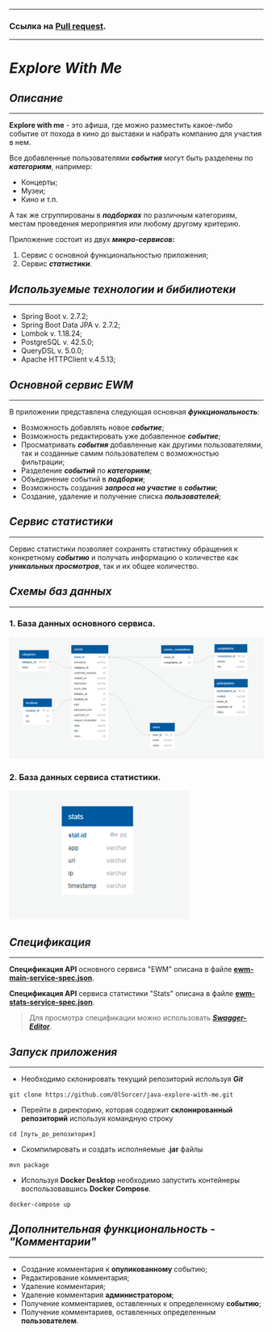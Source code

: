 ***
### Ссылка на [Pull request](https://github.com/OldSorcer/java-explore-with-me/pull/1).
***
# *Explore With Me*

## *Описание*
***
**Explore with me** - это афиша, где можно разместить какое-либо событие от похода в кино
до выставки и набрать компанию для участия в нем.

Все добавленные пользователями ***события*** могут быть разделены по ***категориям***, например:
* Концерты;
* Музеи;
* Кино и т.п.

А так же сгруппированы в ***подборках*** по различным категориям, местам проведения
 мероприятия или любому другому критерию.

Приложение состоит из двух ***микро-сервисов:***
1. Сервис с основной функциональностью приложения;
2. Сервис ***статистики***.

## *Используемые технологии и бибилиотеки*
***
* Spring Boot v. 2.7.2;
* Spring Boot Data JPA v. 2.7.2;
* Lombok v. 1.18.24;
* PostgreSQL v. 42.5.0;
* QueryDSL v. 5.0.0;
* Apache HTTPClient v.4.5.13;

## *Основной сервис EWM*
***
В приложении представлена следующая основная ***функциональность***:
* Возможность добавлять новое ***событие***;
* Возможность редактировать уже добавленное ***событие***;
* Просматривать ***события*** добавленные как другими пользователями, 
 так и созданные самим пользователем с возможностью фильтрации;
* Разделение ***событий*** по ***категориям***;
* Объединение событий в ***подборки***;
* Возможность создания ***запроса на участие*** в ***событии***;
* Создание, удаление и получение списка ***пользователей***;

## *Сервис статистики*
***
Сервис статистики позволяет сохранять статистику обращения к
конкретному ***событию*** и получать информацию о количестве 
как ***уникальных просмотров***, так и их общее количество.

## *Схемы баз данных*
***
### 1. База данных основного сервиса.
![ewm-db](doc/ewm-db.png)

### 2. База данных сервиса статистики.
![stats-db](doc/stats-db.png)

## *Спецификация*
***
**Спецификация API** основного сервиса "EWM" описана в файле [**ewm-main-service-spec.json**](https://raw.githubusercontent.com/OldSorcer/java-explore-with-me/main/ewm-main-service-spec.json).

**Спецификация API** сервиса статистики "Stats" описана в файле [**ewm-stats-service-spec.json**](https://raw.githubusercontent.com/OldSorcer/java-explore-with-me/main/ewm-stats-service-spec.json).


> Для просмотра спецификации можно использовать [***Swagger-Editor***](https://editor-next.swagger.io/).

## *Запуск приложения*
***
* Необходимо склонировать текущий репозиторий используя ***Git***

``` 
git clone https://github.com/OlSorcer/java-explore-with-me.git
```
* Перейти в директорию, которая содержит **склонированный репозиторий** используя командную строку

```
cd [путь_до_репозитория]
```
* Скомпилировать и создать исполняемые **.jar** файлы
```
mvn package
```
* Используя **Docker Desktop** необходимо запустить контейнеры воспользовавшись **Docker Compose**.
````
docker-compose up
````

## *Дополнительная функциональность - "Комментарии"*
***

* Создание комментария к **опуликованному** событию;
* Редактирование комментария;
* Удаление комментария;
* Удаление комментария **администратором**;
* Получение комментариев, оставленных к определенному **событию**;
* Получение комментариев, оставленных определенным **пользователем**.